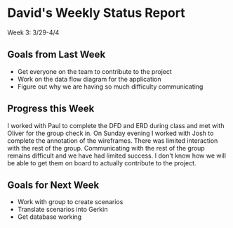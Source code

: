 # David's Weekly Status Report

Week 3: 3/29-4/4

## Goals from Last Week

* Get everyone on the team to contribute to the project
* Work on the data flow diagram for the application
* Figure out why we are having so much difficulty communicating

## Progress this Week

I worked with Paul to complete the DFD and ERD during class and met with Oliver for the group check in. On Sunday evening I worked with Josh to complete the annotation of the wireframes. There was limited interaction with the rest of the group. Communicating with the rest of the group remains difficult and we have had limited success. I don't know how we will be able to get them on board to actually contribute to the project.

## Goals for Next Week

* Work with group to create scenarios
* Translate scenarios into Gerkin
* Get database working
